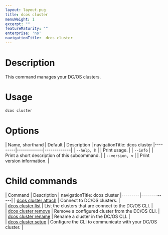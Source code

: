 ```yaml
---
layout: layout.pug
title: dcos cluster
menuWeight: 1
excerpt: ""
featureMaturity: ""
enterprise: 'no'
navigationTitle:  dcos cluster
---
```


<!-- This source repo for this topic is https://github.com/dcos/dcos-docs -->


# Description
This command manages your DC/OS clusters.

# Usage

```bash
dcos cluster
```

# Options

| Name, shorthand | Default | Description |
navigationTitle:  dcos cluster
|---------|-------------|-------------|
| `--help, h`   |             |  Print usage. |
| `--info`   |             |  Print a short description of this subcommand. |
| `--version, v`   |             | Print version information. |

# Child commands

| Command | Description |
navigationTitle:  dcos cluster
|---------|-------------|
| [dcos cluster attach](/1.10/cli/command-reference/dcos-cluster/dcos-cluster-attach/)   |   Connect to DC/OS clusters.  |  
| [dcos cluster list](/1.10/cli/command-reference/dcos-cluster/dcos-cluster-list/)   |  List the clusters that are connect to the DC/OS CLI.  |  
| [dcos cluster remove](/1.10/cli/command-reference/dcos-cluster/dcos-cluster-remove/)   |  Remove a configured cluster from the DC/OS CLI.   |  
| [dcos cluster rename](/1.10/cli/command-reference/dcos-cluster/dcos-cluster-rename/)   |  Rename a cluster in the DC/OS CLI.  |  
| [dcos cluster setup](/1.10/cli/command-reference/dcos-cluster/dcos-cluster-setup/)   |  Configure the CLI to communicate with your DC/OS cluster.  |  
